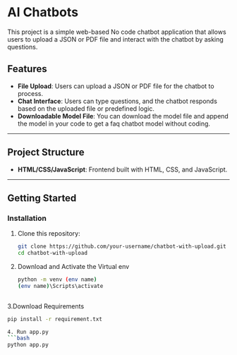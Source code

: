 # AI Chatbots 

This project is a simple web-based No code chatbot application that allows users to upload a JSON or PDF file and interact with the chatbot by asking questions.  

## Features  
- **File Upload**: Users can upload a JSON or PDF file for the chatbot to process.  
- **Chat Interface**: Users can type questions, and the chatbot responds based on the uploaded file or predefined logic.  
- **Downloadable Model File**: You can download the model file and append the model in your code to get a faq chatbot model without coding.
---

## Project Structure  
- **HTML/CSS/JavaScript**: Frontend built with HTML, CSS, and JavaScript.   

---

## Getting Started  

### Installation  
1. Clone this repository:  
   ```bash  
   git clone https://github.com/your-username/chatbot-with-upload.git  
   cd chatbot-with-upload

2. Download and Activate the Virtual env
   ```bash
   python -m venv (env name)
   (env name)\Scripts\activate
 
3.Download Requirements
   ```bash
   pip install -r requirement.txt

4. Run app.py
   ```bash
   python app.py

   

